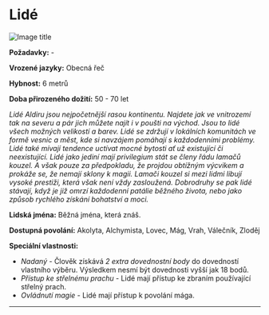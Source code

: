 # Lidé

![Image title](/assets/races/Human.jpeg)

**Požadavky:** -  

**Vrozené jazyky:** Obecná řeč 

**Hybnost:** 6 metrů 

**Doba přirozeného dožití:** 50 - 70 let

*Lidé Aldiru jsou nejpočetnější rasou kontinentu. Najdete jak ve vnitrozemí tak na severu a pár jich můžete najít i v poušti na východ. Jsou to lidé všech možných velikostí a barev. Lidé se zdržují v lokálních komunitách ve formě vesnic a měst, kde si navzájem pomáhají s každodenními problémy. Lidé také mívají tendence uctívat mocné bytosti ať už existující či neexistující. Lidé jako jediní mají privilegium stát se členy řádu lamačů kouzel. A však pouze za předpokladu, že projdou obtížným výcvikem a prokáže se, že nemají sklony k magii. Lamači kouzel si mezi lidmi libují vysoké prestiži, která však není vždy zasloužená. Dobrodruhy se pak lidé stávají, když je již omrzí každodenní patálie běžného života, nebo jako způsob rychlého získání bohatství a moci.*

**Lidská jména:** Běžná jména, která znáš.

**Dostupná povolání:** Akolyta, Alchymista, Lovec, Mág, Vrah, Válečník, Zloděj

**Speciální vlastnosti:**

- *Nadaný* - Člověk získává *2 extra dovednostní body* do dovedností vlastního výběru. Výsledkem nesmí být dovednosti vyšší jak 18 bodů.
- *Přístup ke střelnému prachu* - Lidé mají přístup ke zbraním používající střelný prach.
- *Ovládnutí magie* - Lidé mají přístup k povolání mága.

---

